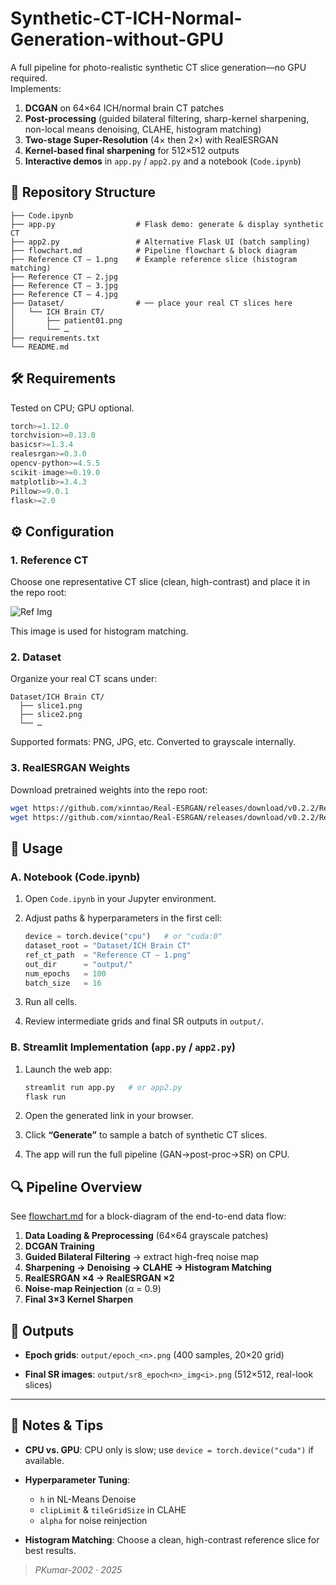 # Synthetic-CT-ICH-Normal-Generation-without-GPU

A full pipeline for photo-realistic synthetic CT slice generation—no GPU required.  
Implements:

1. **DCGAN** on 64×64 ICH/normal brain CT patches  
2. **Post-processing** (guided bilateral filtering, sharp-kernel sharpening, non-local means denoising, CLAHE, histogram matching)  
3. **Two-stage Super-Resolution** (4× then 2×) with RealESRGAN  
4. **Kernel-based final sharpening** for 512×512 outputs  
5. **Interactive demos** in `app.py` / `app2.py` and a notebook (`Code.ipynb`)  

## 📁 Repository Structure
```
├── Code.ipynb
├── app.py                  # Flask demo: generate & display synthetic CT
├── app2.py                 # Alternative Flask UI (batch sampling)
├── flowchart.md            # Pipeline flowchart & block diagram
├── Reference CT – 1.png    # Example reference slice (histogram matching)
├── Reference CT – 2.jpg
├── Reference CT – 3.jpg
├── Reference CT – 4.jpg
├── Dataset/                # ── place your real CT slices here
│   └── ICH Brain CT/
│       ├── patient01.png
│       └── …
├── requirements.txt
└── README.md
```
## 🛠️ Requirements

Tested on CPU; GPU optional.
```python
torch>=1.12.0
torchvision>=0.13.0
basicsr>=1.3.4
realesrgan>=0.3.0
opencv-python>=4.5.5
scikit-image>=0.19.0
matplotlib>=3.4.3
Pillow>=9.0.1
flask>=2.0
```
## ⚙️ Configuration

### 1. Reference CT

Choose one representative CT slice (clean, high-contrast) and place it in the repo root:

![Ref Img](<Reference CT – 4.jpg>)

This image is used for histogram matching.

### 2. Dataset

Organize your real CT scans under:

```
Dataset/ICH Brain CT/
  ├── slice1.png
  ├── slice2.png
  └── …
```

Supported formats: PNG, JPG, etc. Converted to grayscale internally.

### 3. RealESRGAN Weights

Download pretrained weights into the repo root:

```bash
wget https://github.com/xinntao/Real-ESRGAN/releases/download/v0.2.2/RealESRGAN_x4plus.pth
wget https://github.com/xinntao/Real-ESRGAN/releases/download/v0.2.2/RealESRGAN_x2plus.pth
```

## 🚀 Usage

### A. Notebook (Code.ipynb)

1. Open `Code.ipynb` in your Jupyter environment.
2. Adjust paths & hyperparameters in the first cell:

   ```python
   device = torch.device("cpu")   # or "cuda:0"
   dataset_root = "Dataset/ICH Brain CT"
   ref_ct_path  = "Reference CT – 1.png"
   out_dir      = "output/"
   num_epochs   = 100
   batch_size   = 16
   ```
3. Run all cells.
4. Review intermediate grids and final SR outputs in `output/`.

### B. Streamlit Implementation (`app.py` / `app2.py`)

1. Launch the web app:

   ```bash
   streamlit run app.py   # or app2.py
   flask run
   ```
2. Open the generated link in your browser.
3. Click **“Generate”** to sample a batch of synthetic CT slices.
4. The app will run the full pipeline (GAN→post-proc→SR) on CPU.

## 🔍 Pipeline Overview

See [flowchart.md](flowchart.md) for a block-diagram of the end-to-end data flow:

1. **Data Loading & Preprocessing** (64×64 grayscale patches)
2. **DCGAN Training**
3. **Guided Bilateral Filtering** → extract high-freq noise map
4. **Sharpening → Denoising → CLAHE → Histogram Matching**
5. **RealESRGAN ×4 → RealESRGAN ×2**
6. **Noise-map Reinjection** (α = 0.9)
7. **Final 3×3 Kernel Sharpen**

## 🎯 Outputs

* **Epoch grids**:
  `output/epoch_<n>.png` (400 samples, 20×20 grid)

* **Final SR images**:
  `output/sr8_epoch<n>_img<i>.png` (512×512, real-look slices)

---

## 📝 Notes & Tips

* **CPU vs. GPU**: CPU only is slow; use `device = torch.device("cuda")` if available.
* **Hyperparameter Tuning**:

  * `h` in NL-Means Denoise
  * `clipLimit` & `tileGridSize` in CLAHE
  * `alpha` for noise reinjection
    
* **Histogram Matching**: Choose a clean, high-contrast reference slice for best results.

> *PKumar-2002 · 2025*


